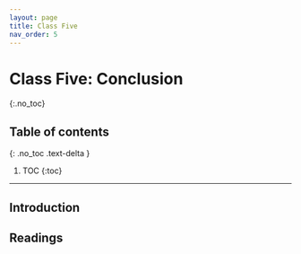 ```yaml
---
layout: page
title: Class Five
nav_order: 5
---
```


# Class Five: Conclusion
{:.no_toc}

## Table of contents
{: .no_toc .text-delta }

1. TOC
{:toc}

---

## Introduction

## Readings
